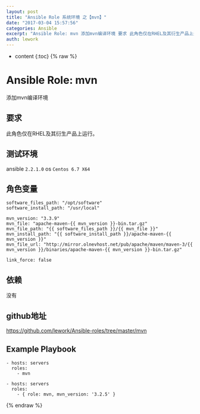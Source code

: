 ```yaml
---
layout: post
title: "Ansible Role 系统环境 之【mvn】"
date: "2017-03-04 15:57:56"
categories: Ansible
excerpt: "Ansible Role: mvn 添加mvn编译环境 要求 此角色仅在RHEL及其衍生产品上运行。 测试环境 ansible 2.2.1.0o..."
auth: lework
---
```

* content
{:toc}
{% raw %}

# Ansible Role: mvn

添加mvn编译环境

## 要求

此角色仅在RHEL及其衍生产品上运行。

## 测试环境

ansible `2.2.1.0`
os `Centos 6.7 X64`

## 角色变量
	software_files_path: "/opt/software"
	software_install_path: "/usr/local"

	mvn_version: "3.3.9"
	mvn_file: "apache-maven-{{ mvn_version }}-bin.tar.gz"
	mvn_file_path: "{{ software_files_path }}/{{ mvn_file }}"
	mvn_install_path: "{{ software_install_path }}/apache-maven-{{ mvn_version }}"
	mvn_file_url: "http://mirror.olnevhost.net/pub/apache/maven/maven-3/{{ mvn_version }}/binaries/apache-maven-{{ mvn_version }}-bin.tar.gz"

	link_force: false


## 依赖

没有

## github地址
https://github.com/lework/Ansible-roles/tree/master/mvn

## Example Playbook

    - hosts: servers
      roles:
        - mvn
	
	- hosts: servers
      roles:
        - { role: mvn, mvn_version: '3.2.5' }
{% endraw %}
